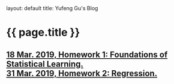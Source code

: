 <html>
layout: default
title: Yufeng Gu's Blog
</html>
	<h1>{{ page.title }}</h1>
	<h2 class="posts">
		<a href="{{site.baseurl}}/homework/hw1.pdf">18 Mar. 2019, Homework 1: Foundations of Statistical Learning.</a><br />
		<a href="{{site.baseurl}}/homework/hw2.pdf">31 Mar. 2019, Homework 2: Regression.</a>
</h2>
